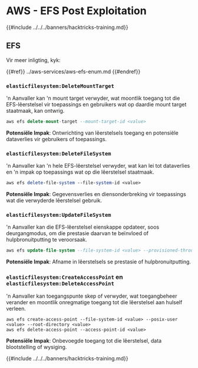 # AWS - EFS Post Exploitation

{{#include ../../../banners/hacktricks-training.md}}

## EFS

Vir meer inligting, kyk:

{{#ref}}
../aws-services/aws-efs-enum.md
{{#endref}}

### `elasticfilesystem:DeleteMountTarget`

'n Aanvaller kan 'n mount target verwyder, wat moontlik toegang tot die EFS-lêerstelsel vir toepassings en gebruikers wat op daardie mount target staatmaak, kan ontwrig.
```sql
aws efs delete-mount-target --mount-target-id <value>
```
**Potensiële Impak**: Ontwrichting van lêerstelsels toegang en potensiële dataverlies vir gebruikers of toepassings.

### `elasticfilesystem:DeleteFileSystem`

'n Aanvaller kan 'n hele EFS-lêerstelsel verwyder, wat kan lei tot dataverlies en 'n impak op toepassings wat op die lêerstelsel staatmaak.
```perl
aws efs delete-file-system --file-system-id <value>
```
**Potensiële Impak**: Gegevensverlies en diensonderbreking vir toepassings wat die verwyderde lêerstelsel gebruik.

### `elasticfilesystem:UpdateFileSystem`

'n Aanvaller kan die EFS-lêerstelsel eienskappe opdateer, soos deurgangmodus, om die prestasie daarvan te beïnvloed of hulpbronuitputting te veroorsaak.
```sql
aws efs update-file-system --file-system-id <value> --provisioned-throughput-in-mibps <value>
```
**Potensiële Impak**: Afname in lêerstelsels se prestasie of hulpbronuitputting.

### `elasticfilesystem:CreateAccessPoint` en `elasticfilesystem:DeleteAccessPoint`

'n Aanvaller kan toegangspunte skep of verwyder, wat toegangbeheer verander en moontlik onregmatige toegang tot die lêerstelsel aan hulself verleen.
```arduino
aws efs create-access-point --file-system-id <value> --posix-user <value> --root-directory <value>
aws efs delete-access-point --access-point-id <value>
```
**Potensiële Impak**: Onbevoegde toegang tot die lêerstelsel, data blootstelling of wysiging.

{{#include ../../../banners/hacktricks-training.md}}
